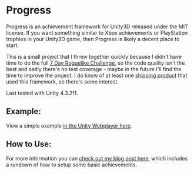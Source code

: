 Progress
========

Progress is an achievement framework for Unity3D released under the MIT license. If you want something similar to Xbox achievements or PlayStation trophies in your Unity3D game, then Progress is likely a decent place to start.

This is a small project that I threw together quickly because I didn't have time to do the full [7 Day Roguelike Challenge](http://www.roguebasin.com/index.php?title=7DRL), so the code quality isn't the best and sadly there's no test coverage - maybe in the future I'll find the time to improve the project. I do know of at least one [shipping product](http://games.sonicviz.com/chordskilz/) that used this framework, so there's some interest.

Last tested with Unity 4.3.2f1.

## Example:

View a simple example [in the Unity Webplayer here](http://www.stevegargolinski.com/projectfiles/Progress/WebPlayer.html).

## How to Use:

For more information you can [check out my blog post here](http://www.stevegargolinski.com/progress-a-free-achievement-framework-for-unity/), which includes a rundown of how to setup some basic achievements.
